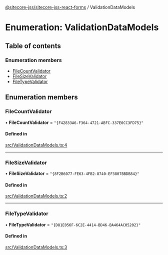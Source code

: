 [@sitecore-jss/sitecore-jss-react-forms](../README.md) / ValidationDataModels

# Enumeration: ValidationDataModels

## Table of contents

### Enumeration members

- [FileCountValidator](ValidationDataModels.md#filecountvalidator)
- [FileSizeValidator](ValidationDataModels.md#filesizevalidator)
- [FileTypeValidator](ValidationDataModels.md#filetypevalidator)

## Enumeration members

### FileCountValidator

• **FileCountValidator** = `"{F42833A6-F364-4721-ABFC-337E0CC3FD75}"`

#### Defined in

[src/ValidationDataModels.ts:4](https://github.com/Sitecore/jss/blob/84407752e/packages/sitecore-jss-react-forms/src/ValidationDataModels.ts#L4)

___

### FileSizeValidator

• **FileSizeValidator** = `"{8F2B6077-FE63-4FB2-8740-EF3807BBDB84}"`

#### Defined in

[src/ValidationDataModels.ts:2](https://github.com/Sitecore/jss/blob/84407752e/packages/sitecore-jss-react-forms/src/ValidationDataModels.ts#L2)

___

### FileTypeValidator

• **FileTypeValidator** = `"{D81E056F-6C2E-4414-BD46-BA464AC05202}"`

#### Defined in

[src/ValidationDataModels.ts:3](https://github.com/Sitecore/jss/blob/84407752e/packages/sitecore-jss-react-forms/src/ValidationDataModels.ts#L3)
